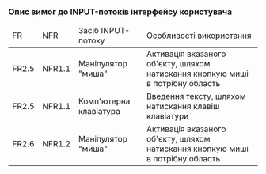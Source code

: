 ### Опис вимог до INPUT-потоків інтерфейсу користувача

<table>
    <thead>
        <tr>
            <td>FR</td>
            <td>NFR</td>
            <td>Засіб INPUT-потоку</td>
            <td>Особливості використання</td>
        </tr>
    </thead>
    <tbody>
        <tr>
            <td>FR2.5</td>
            <td>NFR1.1</td>
            <td>Маніпулятор "миша"</td>
            <td>Активація вказаного об'єкту, шляхом натискання кнопкую миші в потрібну область</td>
        </tr>
          <tr>
            <td>FR2.5</td>
            <td>NFR1.1</td>
            <td>Комп'ютерна клавіатура</td>
            <td>Введення тексту, шляхом натискання клавіш клавіатури</td>
        </tr>
        <tr>
            <td>FR2.6</td>
            <td>NFR1.2</td>
            <td>Маніпулятор "миша"</td>
            <td>Активація вказаного об'єкту, шляхом натискання кнопкую миші в потрібну область</td>
        </tr>
    </tbody>
</table>
